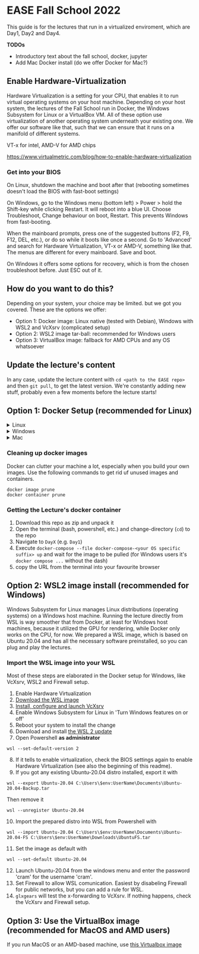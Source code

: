 # EASE Fall School 2022

This guide is for the lectures that run in a virtualized enviroment, which are Day1, Day2 and Day4.

**TODOs**

* Introductory text about the fall school, docker, jupyter
* Add Mac Docker install (do we offer Docker for Mac?)

## Enable Hardware-Virtualization

Hardware Virtualization is a setting for your CPU, that enables it to run virtual operating systems on your host machine. Depending on your host system, the lectures of the Fall School run in Docker, the Windows Subsystem for Linux or a VirtualBox VM. All of these option use virtualization of another operating system underneath your existing one. We offer our software like that, such that we can ensure that it runs on a manifold of different systems. 

VT-x for intel, AMD-V for AMD chips

https://www.virtualmetric.com/blog/how-to-enable-hardware-virtualization

### Get into your BIOS

On Linux, shutdown the machine and boot after that (rebooting sometimes doesn't load the BIOS with fast-boot settings)

On Windows, go to the Windows menu (bottom left) > Power > hold the Shift-key while clicking Restart. It will reboot into a blue UI. Choose Troubleshoot, Change behaviour on boot, Restart. This prevents Windows from fast-booting.

When the mainboard prompts, press one of the suggested buttons (F2, F9, F12, DEL, etc.), or do so while it boots like once a second. Go to 'Advanced' and search for Hardware Virtualization, VT-x or AMD-V, something like that. The menus are different for every mainboard. Save and boot.

On Windows it offers some options for recovery, which is from the chosen troubleshoot before. Just ESC out of it.

## How do you want to do this?

Depending on your system, your choice may be limited. but we got you covered. These are the options we offer:

* Option 1: Docker image: Linux native (tested with Debian), Windows with WSL2 and VcXsrv (complicated setup)
* Option 2: WSL2 image tar-ball: recommended for Windows users
* Option 3: VirtualBox image: fallback for AMD CPUs and any OS whatsoever

## Update the lecture's content

In any case, update the lecture content with `cd <path to the EASE repo>` and then `git pull`, to get the latest version. We're constantly adding new stuff, probably even a few moments before the lecture starts!

## Option 1: Docker Setup (recommended for Linux)

<details><summary>Linux</summary>

Install utility software first
```
sudo apt update
sudo apt install \
    ca-certificates \
    curl \
    gnupg \
    lsb-release
```
Get keyring and Docker's package references
```
sudo mkdir -p /etc/apt/keyrings
curl -fsSL https://download.docker.com/linux/debian/gpg | sudo gpg --dearmor -o /etc/apt/keyrings/docker.gpg
echo \
  "deb [arch=$(dpkg --print-architecture) signed-by=/etc/apt/keyrings/docker.gpg] https://download.docker.com/linux/debian \
  $(lsb_release -cs) stable" | sudo tee /etc/apt/sources.list.d/docker.list > /dev/null
```
Install docker-compose
```
sudo apt install docker-compose
```
#### Linux Postinstall ([troubleshoot here](https://docs.docker.com/engine/install/linux-postinstall/))
```
sudo groupadd docker # this may have already happened by installing docker
sudo usermod -aG docker $USER
newgrp docker # Or re-login to activate the changes in the usergroup
```
Start the docker daemon (`sudo dockerd` if you don't use systemctl, or use [this procedure](https://medium.com/geekculture/run-docker-in-windows-10-11-wsl-without-docker-desktop-a2a7eb90556d) to run dockerd automatically on boot)
```
sudo systemctl restart docker.service
sudo systemctl restart docker.socket
# or run 'sudo dockerd' if you don't use systemctl 
```
Test installation and postinstall.
```
docker run hello-world
```
Allow docker to open x-Applications, like the robot simulator
```
sudo apt install x11-xserver-utils # installs the utils to allow foreign displays
xhost +local:docker # allows x-forwarding for the 'docker' group
```
#### Troubleshoot when using docker:

When `docker run hello-world` doesn't work because of missing permissions, check
```
groups
```
and see if `docker` is listed. If it's not, check the *Linux Posinstall* above. If it is, re-login or reboot you machine to reset user permissions.

If `docker-compose up` (see below, when starting a lecture) complains about connectivity issues, restart the docker service and socket:
```
sudo systemctl restart docker.service
sudo systemctl restart docker.socket
```
If systemctl makes issues, try
```
sudo dockerd
```
or use [this procedure](https://medium.com/geekculture/run-docker-in-windows-10-11-wsl-without-docker-desktop-a2a7eb90556d) to run `dockerd` automatically on boot.
    
If it still doesn't work, reinstall docker. First remove the current installation
```
sudo apt prune docker-compose
```
and start from the top. `docker-compose` installs all the other required docker packages to run the lecture.

</details>

<details>
    <summary>Windows</summary>
    
    
Docker on Windows needs a Linux kernel, this is solved with Windows Subsystem for Linux (WSL). And since we are running the robot simulation as an OpenGL application in the Docker container, we also need proper x-forwarding back to the Windows display to visualize it. Check the [docker install](https://docs.docker.com/desktop/install/windows-install/) and [WSL with VcXsrv x-server](https://medium.com/javarevisited/using-wsl-2-with-x-server-linux-on-windows-a372263533c3) guides yourself if you want, this is the gist of it. 

#### Set up Ubuntu 20.04 with WSL2
    
* Activate Windows Subsystem for Linux
  * Press the `Windows` key, type `features` and execute `Turn Windows Features on or off`
  * Scroll down to `Windows Subsystem for Linux` and check the box
* Upgrade to WSL2, it's got important functionality
  * Check, if your CPU is capable of WSL2 with the Powershell command `systeminfo` and look for 'System Type' (in your machines language, e.g. 'Systemtyp' in german). it must be an x64-based architecture. If it's not, use the Virtualbox VM instead.
  * [WSL2 upgrade installer download](https://wslstorestorage.blob.core.windows.net/wslblob/wsl_update_x64.msi)
  * [WSL2 upgrade documentation](https://docs.microsoft.com/en-us/windows/wsl/install-manual#step-4---download-the-linux-kernel-update-package)
* Install the Ubuntu 20.04 distribution
  * Open Powershell **as administrator**
  * `wsl --set-default-version 2` to set WSL2 as default
  * `wsl --list --version` checks installed distributions, it should be empty
    * `wsl --export Ubuntu-20.04 ./Ubuntu2004Backup.tar` can export your existing Ubuntu 20.04 distro, if you already installed one and want to keep it. Then remove it from wsl with `wsl --unregister Ubuntu-20.04`. You can import it back later like this: `wsl --import backup C:\Users\test\Documents\Ubuntu2004Backup C:\Users\test\Documents\Ubuntu2004Backup.tar ` [which is explained here](https://4sysops.com/archives/export-and-import-windows-subsystem-for-linux-wsl/).
  * `wsl --list --online` shows all available Linux distribution that can be installed
  * `wsl --install -d Ubuntu-20.04` will open a window, which is the **Ubuntu shell** installing itself.
  * This may take a while...
  * In the Ubuntu shell, specify username and password when the install is done. Keep it simple, it's just for experimental purpose.
  * In the Powersehll: `wsl --list --version` checks the installed distributions. Make sure that Ubuntu-20.04 is among them. Otherwise install it again, the previous install may have been interrupted by something. If that still doesn't work, check **Enable Hardware-Virtualization** at the top of this readme.
  * `wsl --set-default Ubuntu-20.04` sets the fresh distro as default.
* Update the Ubuntu 20.04 distro and install OpenGL utils
  * Open the **Ubuntu shell** with `Windows`-key, 'Ubuntu', Enter.
  * `sudo apt update` updates package references
  * `sudo apt upgrade` installs updates. This may take a while...
  * `sudo apt install mesa-utils` installs OpenGL utilities to test the x-forwarding
  
    
Congratulations, you got yourself a Linux system running on Windows. 

#### Set up VcXsrv as x-server for OpenGL applications

VcXsrv is an X-server, that is able to visualize OpenGL application from remote connections. We use it, because the Docker container is a kind of headless machine that  can only render the robot-simulator internally, but can not visualize without a display to show it. VcXsrv is providing the display such that the Docker application can connect to that display. [This guide](https://medium.com/javarevisited/using-wsl-2-with-x-server-linux-on-windows-a372263533c3) is the foundation for ours.
    
* [Download and install VcXsrv](https://sourceforge.net/projects/vcxsrv/)
* Go to the installed folder, it should be in `C:\Program Files\VcXsrv`
* Right-click the `vcxsrv.exe` to `Create shortcut` to the desktop
* Configure the `VcXsrv.exe - Shortcut`
    * Go to the Desktop and right-click the shortcut, select `Properties` > `Shortcut` > `Target` and append the following to the existing entry:
    * ` :0 -ac -terminate -lesspointer -multiwindow -clipboard -wgl -dpi auto`
    * Then it should look somewhat like this: `"C:\Program Files\VcXsrv\vcxsrv.exe" :0 -ac -terminate -lesspointer -multiwindow -clipboard -wgl -dpi auto`
    * `OK` out of the window
* Execute the shortcut of VcXsrv. It appears that nothing happens. Check the tray icons in the bottom-right corner, there it should show it.
* Adjust Firewall settings
    * Since the display connection is something that Windows' Firewall classifies as dangerous, we need to allow that connection.
    * Open Firewall settings with `Windows`-key, 'firewall with advanced', enter
    ![fw-settings](https://user-images.githubusercontent.com/13121212/190249123-947acf13-17ed-4654-b78f-d0b160ef9303.PNG)

* Test the VcXsrv server
    * Open the **Ubuntu shell** with `Windows`-key, 'Ubuntu', Enter
    * `echo $'export DISPLAY=$(cat /etc/resolv.conf | grep nameserver | awk \'{print $2}\'):0.0' >> ~/.bashrc`
      * This will automatically read the address of the VcXsrv display and set the environment variable `DISPLAY` to that address, every time you open the Ubuntu shell.
      * `source ~/.bashrc` to update the DISPLAY variable from our global changes
      * `echo $DISPLAY` to check if it is set to something like `127.xx.xx.xx:0.0`
    * `glxgears` will open up a windows with moving gears.
    * If that works, the VcXsrv OpenGL forwarding is set up successfully!
    * If `glxgears` is stuck for a long time or unable to find the display, check the `DISPLAY` variable in your Ubuntu shell and Firewall settings again.
    * If `glxgears` command couldn't be found, do `sudo apt install mesa-utils` to get it.

#### Install Docker
    
* Install docker desktop
  * [installer download](https://desktop.docker.com/win/main/amd64/Docker%20Desktop%20Installer.exe)
  * [documentation](https://docs.docker.com/desktop/install/windows-install/)
  * restart your PC to install the system updates
  * run Docker Desktop **as administrator**
    * Accept the license agreements
    * Wait for the status indicator to turn from yellow to green
      * If it turns to red, check **Enable Hardware-Virtualization** (at the beginning of this readme) to enable VMs in your BIOS settings
  
#### Run the lecture  
    
* Download this repository as zip and unzip it
* Open the `docker-compose-windows.yml` in Day1 to adjust the DISPLAY variable
    * In **Ubuntushell** check `echo $DISPLAY`
    * Copy-paste the resulting address as value for `DISPLAY` in the `docker-compose-windows.yml`
* Open Powershell **as administrator**
* Copy the path to the unzipped repository
* navigate to that directory and into a specific `DayX` with `cd <the path that you copied>`
* in Powershell, execute `docker compose --file ./docker-compose-windows.yml up`
* wait for the image to be downloaded and executed
* copy the '127.x.x.x:8888/some-authentication-token' URL and put it into your favourite browser

</details>

<details>
    <summary>Mac</summary>

Not tested, but [here's the install guide](https://docs.docker.com/desktop/install/mac-install/). Use on your own risk.

There's no guide to establish X-Forwarding out of the Docker container yet. Feel free to help us find a solution!

</details>

### Cleaning up docker images

Docker can clutter your machine a lot, especially when you build your own images. Use the following commands to get rid uf unused images and containers.
```
docker image prune
docker container prune
```

### Getting the Lecture's docker container

1. Download this repo as zip and unpack it
2. Open the terminal (bash, powershell, etc.) and change-directory (`cd`) to the repo
3. Navigate to `DayX` (e.g. `Day1`)
4. Execute `docker-compose --file docker-compose-<your OS specific suffix> up` and wait for the image to be pulled
      (for Windows users it's `docker compose ...` without the dash)
5. copy the URL from the terminal into your favourite browser

## Option 2: WSL2 image install (recommended for Windows)

Windows Subsystem for Linux manages Linux distributions (operating systems) on a Windows host machine. Running the lecture directly from WSL is way smoother that from Docker, at least for Windows host machines, because it utilized the GPU for rendering, while Docker only works on the CPU, for now. We prepared a WSL image, which is based on Ubuntu 20.04 and has all the necessary software preinstalled, so you can plug and play the lectures. 
    
### Import the WSL image into your WSL
Most of these steps are elaborated in the Docker setup for Windows, like VcXsrv, WSL2 and Firewall setup.
    
1. Enable Hardware Virtualization
2. [Download the WSL image](https://seafile.zfn.uni-bremen.de/f/408f29b6c51943c185bb/)
3. [Install, configure and launch VcXsrv](https://medium.com/javarevisited/using-wsl-2-with-x-server-linux-on-windows-a372263533c3)
4. Enable Windows Subsystem for Linux in 'Turn Windows features on or off'
5. Reboot your system to install the change
6. Download and install [the WSL 2 update](https://wslstorestorage.blob.core.windows.net/wslblob/wsl_update_x64.msi)
7. Open Powershell **as administrator**
```
wsl --set-default-version 2
```
8. If it tells to enable virtualization, check the BIOS settings again to enable Hardware Virtualization (see also the beginning of this readme).
9. If you got any existing Ubuntu-20.04 distro installed, export it with
```
wsl --export Ubuntu-20.04 C:\Users\$env:UserName\Documents\Ubuntu-20.04-Backup.tar
```
Then remove it
```
wsl --unregister Ubuntu-20.04
```
10. Import the prepared distro into WSL from Powershell with 
```
wsl --import Ubuntu-20.04 C:\Users\$env:UserName\Documents\Ubuntu-20.04-FS C:\Users\$env:UserName\Downloads\UbuntuFS.tar 
```
11. Set the image as default with
```
wsl --set-default Ubuntu-20.04
```
12. Launch Ubuntu-20.04 from the windows menu and enter the password 'cram' for the username 'cram'.
13. Set Firewall to allow WSL comunication. Easiest by disabeling Firewall for public networks, but you can add a rule for WSL.
14. `glxgears` will test the x-forwarding to VcXsrv. If nothing happens, check the VcXsrv and Firewall setup.
    
## Option 3: Use the VirtualBox image (recommended for MacOS and AMD users)
    
If you run MacOS or an AMD-based machine, use [this Virtualbox image](https://seafile.zfn.uni-bremen.de/d/0728fcdc7bb14db7819f/)
